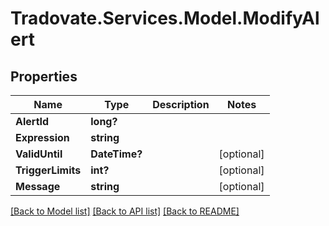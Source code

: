 # Tradovate.Services.Model.ModifyAlert
## Properties

Name | Type | Description | Notes
------------ | ------------- | ------------- | -------------
**AlertId** | **long?** |  | 
**Expression** | **string** |  | 
**ValidUntil** | **DateTime?** |  | [optional] 
**TriggerLimits** | **int?** |  | [optional] 
**Message** | **string** |  | [optional] 

[[Back to Model list]](../README.md#documentation-for-models) [[Back to API list]](../README.md#documentation-for-api-endpoints) [[Back to README]](../README.md)

